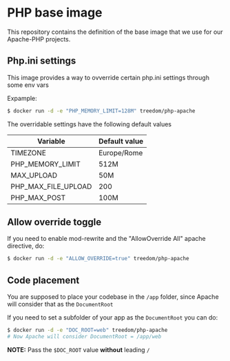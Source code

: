 # PHP base image

This repository contains the definition of the base image that we use for our Apache-PHP projects.

## Php.ini settings
This image provides a way to ovverride certain php.ini settings through some env vars

Expample:
```bash
$ docker run -d -e "PHP_MEMORY_LIMIT=128M" treedom/php-apache
```

The overridable settings have the following default values

| Variable | Default value |
|--------|--------|
| TIMEZONE | Europe/Rome |
| PHP_MEMORY_LIMIT | 512M |
| MAX_UPLOAD | 50M |
| PHP_MAX_FILE_UPLOAD | 200 |
| PHP_MAX_POST | 100M |

## Allow override toggle

If you need to enable mod-rewrite and the "AllowOverride All" apache directive, do:
```bash
$ docker run -d -e "ALLOW_OVERRIDE=true" treedom/php-apache
```

## Code placement

You are supposed to place your codebase in the `/app` folder, since Apache will consider that as the `DocumentRoot`

If you need to set a subfolder of your app as the `DocumentRoot` you can do:
```bash
$ docker run -d -e "DOC_ROOT=web" treedom/php-apache
# Now Apache will consider DocumentRoot = /app/web
```

**NOTE:** Pass the `$DOC_ROOT` value **without** leading `/`

